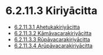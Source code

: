 

# 6.2.11.3 Kiriyācitta

* [6.2.11.3.1 Ahetukakiriyācitta](6.2.11.3/6.2.11.3.1.md)
* [6.2.11.3.2 Kāmāvacarakiriyācitta](6.2.11.3/6.2.11.3.2.md)
* [6.2.11.3.3 Rūpāvacarakiriyācitta](6.2.11.3/6.2.11.3.3.md)
* [6.2.11.3.4 Arūpāvacarakiriyācitta](6.2.11.3/6.2.11.3.4.md)



